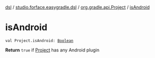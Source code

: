 [dsl](../../index.md) / [studio.forface.easygradle.dsl](../index.md) / [org.gradle.api.Project](index.md) / [isAndroid](./is-android.md)

# isAndroid

`val Project.isAndroid: `[`Boolean`](https://kotlinlang.org/api/latest/jvm/stdlib/kotlin/-boolean/index.html)

**Return**
`true` if [Project](#) has any Android plugin

